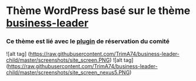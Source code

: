 <h1>Thème WordPress basé sur le thème <a href='https://fr.wordpress.org/themes/business-leader/'>business-leader</a></h1>

<h3>Ce thème est lié avec le <a href='https://github.com/TrimA74/cjm_plugin'>plugin</a> de réservation du comité </h3>

![alt tag] (https://raw.githubusercontent.com/TrimA74/business-leader-child/master/screenshots/site_screen.PNG)
![alt tag] (https://raw.githubusercontent.com/TrimA74/business-leader-child/master/screenshots/site_screen_nexus5.PNG)

